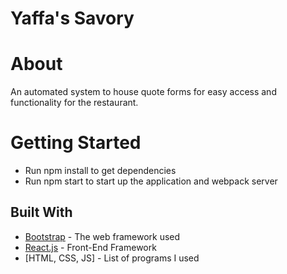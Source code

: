 # Yaffa's Savory

# About
An automated system to house quote forms for easy access and functionality for the restaurant.  

# Getting Started 
- Run npm install to get dependencies
- Run npm start to start up the application and webpack server
   
## Built With
* [Bootstrap](https://v4-alpha.getbootstrap.com/) - The web framework used
* [React.js](https://reactjs.org/) - Front-End Framework
* [HTML, CSS, JS] - List of programs I used 
